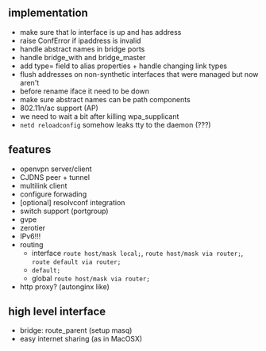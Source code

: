 
## implementation

* make sure that lo interface is up and has address
* raise ConfError if ipaddress is invalid
* handle abstract names in bridge ports
* handle bridge\_with and bridge\_master
* add type= field to alias properties + handle changing link types
* flush addresses on non-synthetic interfaces that were managed but now aren't
* before rename iface it need to be down
* make sure abstract names can be path components
* 802.11n/ac support (AP)
* we need to wait a bit after killing wpa_supplicant
* `netd reloadconfig` somehow leaks tty to the daemon (???)

## features

* openvpn server/client
* CJDNS peer + tunnel
* multilink client
* configure forwading
* [optional] resolvconf integration
* switch support (portgroup)
* gvpe
* zerotier
* IPv6!!!
* routing
    * interface `route host/mask local;`, `route host/mask via router;`, `route default via router;`
    * `default;`
    * global `route host/mask via router;`
* http proxy? (autonginx like)

## high level interface

* bridge: route_parent (setup masq)
* easy internet sharing (as in MacOSX)
